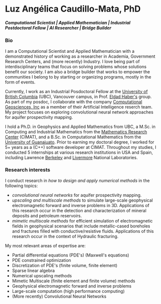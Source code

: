 # Luz Angélica Caudillo-Mata, PhD

##### Computational Scientist | Applied Mathematician | Industrial Postdoctoral Fellow | AI Researcher | Bridge Builder

### Bio

I am a Computational Scientist and Applied Mathematician with a demonstrated history of working as a researcher in Academia,  Government Research Centers, and (more recently) Industry. I love being part of interdisciplinary teams that focus on solving problems whose solutions benefit our society.  I am also a bridge builder that works to empower the communities I belong to by starting or organizing programs, mostly in the form of events. 

Currently, I work as an Industrial Posdoctoral Fellow at the [University of British Columbia](https://www.eoas.ubc.ca/) (UBC), Vancouver campus, in Prof. [Eldad Haber's](https://sites.google.com/site/ehaberubc/home) group. As part of my posdoc, I collaborate with the company [Computational Geosciences, Inc](https://www.compgeoinc.com/) as a member of their Artificial Intelligence reserch team.  My project focuses on exploring convolutional neural network approaches for aquifer prospectivity mapping.  

I hold a Ph.D. in Geophysics and Applied Mathematics from UBC, a M.Sc. in Computing and Industrial Mathematics from the [Mathematics Research Center](https://www.cimat.mx/en) (CIMAT), and a B.Sc. in Computational Mathematics from the [University of Guanajuato](http://www.demat.ugto.mx/).  Prior to earning my doctoral degree, I worked for 5+ years as a (C++) software developer at CIMAT. Throughout my studies, I conducted 5 internships at various research institutions in USA and Spain, including Lawrence [Berkeley](http://crd.lbl.gov/) and [Livermore](https://computation.llnl.gov/casc) National Laboratories.

### Research interests

I conduct research in _how to design and apply numerical methods_ in the following topics:
* _convolutional neural networks_ for aquifer prospectivity mapping. 
* _upscaling and multiscale methods_ to simulate large-scale geophysical electromagnetic forward and inverse problems in 3D. Applications of this research occur in the detection and characterization of mineral deposits and petroleum reservoirs. 
* _mimetic multiscale methods_ for efficient simulation of electromagnetic fields in geophysical scenarios that include metallic-cased boreholes and fractures filled with conductive/resistive fluids.  Applications of this research occur in the context of Hydraulic fracturing.  

My most relevant areas of expertise are:
  - Partial differential equations (PDE's) (Maxwell's equations)
  - PDE constrained optimization
  - Discretization of PDE's (finite volume, finite element)
  - Sparse linear algebra
  - Numerical upscaling methods
  - Mimetic Multiscale (finite element and finite volume) methods
  - Geophysical electromagnetic forward and inverse problems 
  - Large-scale computation (high performance computing)
  - (More recently) Convolutional Neural Networks



  


